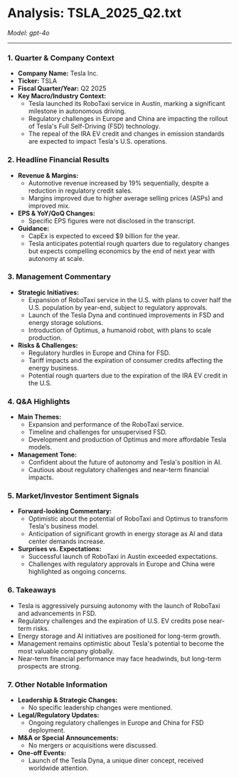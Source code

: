 # Analysis: TSLA_2025_Q2.txt

*Model: gpt-4o*

---

### 1. Quarter & Company Context
- **Company Name:** Tesla Inc.
- **Ticker:** TSLA
- **Fiscal Quarter/Year:** Q2 2025
- **Key Macro/Industry Context:**
  - Tesla launched its RoboTaxi service in Austin, marking a significant milestone in autonomous driving.
  - Regulatory challenges in Europe and China are impacting the rollout of Tesla's Full Self-Driving (FSD) technology.
  - The repeal of the IRA EV credit and changes in emission standards are expected to impact Tesla's U.S. operations.

### 2. Headline Financial Results
- **Revenue & Margins:**
  - Automotive revenue increased by 19% sequentially, despite a reduction in regulatory credit sales.
  - Margins improved due to higher average selling prices (ASPs) and improved mix.
- **EPS & YoY/QoQ Changes:**
  - Specific EPS figures were not disclosed in the transcript.
- **Guidance:**
  - CapEx is expected to exceed $9 billion for the year.
  - Tesla anticipates potential rough quarters due to regulatory changes but expects compelling economics by the end of next year with autonomy at scale.

### 3. Management Commentary
- **Strategic Initiatives:**
  - Expansion of RoboTaxi service in the U.S. with plans to cover half the U.S. population by year-end, subject to regulatory approvals.
  - Launch of the Tesla Dyna and continued improvements in FSD and energy storage solutions.
  - Introduction of Optimus, a humanoid robot, with plans to scale production.
- **Risks & Challenges:**
  - Regulatory hurdles in Europe and China for FSD.
  - Tariff impacts and the expiration of consumer credits affecting the energy business.
  - Potential rough quarters due to the expiration of the IRA EV credit in the U.S.

### 4. Q&A Highlights
- **Main Themes:**
  - Expansion and performance of the RoboTaxi service.
  - Timeline and challenges for unsupervised FSD.
  - Development and production of Optimus and more affordable Tesla models.
- **Management Tone:**
  - Confident about the future of autonomy and Tesla's position in AI.
  - Cautious about regulatory challenges and near-term financial impacts.

### 5. Market/Investor Sentiment Signals
- **Forward-looking Commentary:**
  - Optimistic about the potential of RoboTaxi and Optimus to transform Tesla's business model.
  - Anticipation of significant growth in energy storage as AI and data center demands increase.
- **Surprises vs. Expectations:**
  - Successful launch of RoboTaxi in Austin exceeded expectations.
  - Challenges with regulatory approvals in Europe and China were highlighted as ongoing concerns.

### 6. Takeaways
- Tesla is aggressively pursuing autonomy with the launch of RoboTaxi and advancements in FSD.
- Regulatory challenges and the expiration of U.S. EV credits pose near-term risks.
- Energy storage and AI initiatives are positioned for long-term growth.
- Management remains optimistic about Tesla's potential to become the most valuable company globally.
- Near-term financial performance may face headwinds, but long-term prospects are strong.

### 7. Other Notable Information
- **Leadership & Strategic Changes:**
  - No specific leadership changes were mentioned.
- **Legal/Regulatory Updates:**
  - Ongoing regulatory challenges in Europe and China for FSD deployment.
- **M&A or Special Announcements:**
  - No mergers or acquisitions were discussed.
- **One-off Events:**
  - Launch of the Tesla Dyna, a unique diner concept, received worldwide attention.
